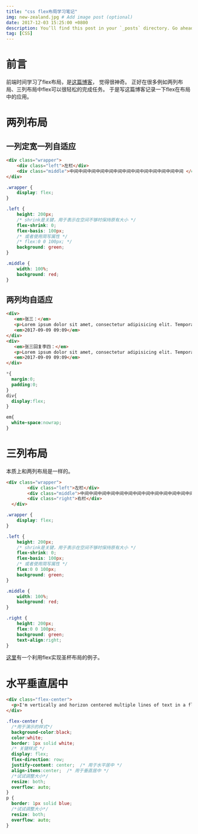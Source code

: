 ```yaml
---
title: "css flex布局学习笔记"
img: new-zealand.jpg # Add image post (optional)
date: 2017-12-03 15:25:00 +0800
description: You’ll find this post in your `_posts` directory. Go ahead and edit it and re-build the site to see your changes. # Add post description (optional)
tag: [CSS]
---
```


# 前言

前端时间学习了flex布局，是[这篇博客](https://www.w3cplus.com/css3/a-visual-guide-to-css3-flexbox-properties.html)， 觉得很神奇。 正好在很多例如两列布局、三列布局中flex可以很轻松的完成任务。 于是写这篇博客记录一下flex在布局中的应用。 

# 两列布局

## 一列定宽一列自适应

```html
<div class="wrapper">
    <div class="left">左栏</div>
    <div class="middle">中间中间中间中间中间中间中间中间中间中间中间中间中间 </div>
</div>	
```

```css
.wrapper {
    display: flex;
}

.left {
    height: 200px;
    /* shrink是关键，用于表示在空间不够时保持原有大小 */
    flex-shrink: 0; 
    flex-basis: 100px;
    /* 或者使用简写属性 */
    /* flex:0 0 100px; */
    background: green;
}

.middle {
    width: 100%;
    background: red;
}
```

## 两列均自适应

```html
<div>
   <em>张三：</em>
   <p>Lorem ipsum dolor sit amet, consectetur adipisicing elit. Tempora laborum minus voluptatem quis tempore, expedita, fugit aliquid ipsum totam atque eos asperiores. Odio repellat sit molestiae consequuntur, ex quo perferendis.</p>
   <em>2017-09-09 09:09</em>	
</div>
<div>
   <em>张三回复李四：</em>
   <p>Lorem ipsum dolor sit amet, consectetur adipisicing elit. Tempora laborum minus voluptatem quis tempore, expedita, fugit aliquid ipsum totam atque eos asperiores. Odio repellat sit molestiae consequuntur, ex quo perferendis.</p>
   <em>2017-09-09 09:09</em>	
</div>
```

```css
*{
  margin:0;
  padding:0;
}
div{
  display:flex;
}

em{
  white-space:nowrap;
}
```

# 三列布局

本质上和两列布局是一样的。

```html
<div class="wrapper">
	    <div class="left">左栏</div>
	    <div class="middle">中间中间中间中间中间中间中间中间中间中间中间中间中间111 </div>
        <div class="right">右栏</div>	
  </div>
```

```css
.wrapper {
    display: flex;
}

.left {
    height: 200px;
    /* shrink是关键，用于表示在空间不够时保持原有大小 */
    flex-shrink: 0; 
    flex-basis: 100px;
    /* 或者使用简写属性 */
    flex:0 0 100px;
    background: green;
}

.middle {
    width: 100%;
    background: red;
}

.right {
    height: 200px;
    flex:0 0 100px;
    background: green;
    text-align:right;
}
```

[这里](http://blog.csdn.net/javaloveiphone/article/details/51098427)有一个利用flex实现圣杯布局的例子。

# 水平垂直居中

```html
<div class="flex-center">
  <p>I'm vertically and horizon centered multiple lines of text in a flexbox container.</p>
</div>
```

```css
.flex-center {
  /*用于演示的样式*/
  background-color:black;
  color:white;
  border: 1px solid white;
  /* 关键样式 */
  display: flex;
  flex-direction: row;
  justify-content: center;  /* 用于水平居中 */
  align-items:center;  /* 用于垂直居中 */
  /*试试调整大小*/
  resize: both;
  overflow: auto;
}
p {
  border: 1px solid blue;
  /*试试调整大小*/
  resize: both;
  overflow: auto;
}
```

